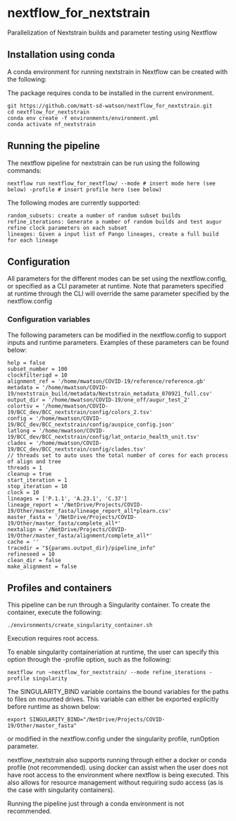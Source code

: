 # nextflow_for_nextstrain

Parallelization of Nextstrain builds and parameter testing using Nextflow

## Installation using conda

A conda environment for running nextstrain in Nextflow can be created with the following: 

The package requires conda to be installed in the current environment. 

```
git https://github.com/matt-sd-watson/nextflow_for_nextstrain.git
cd nextflow_for_nextstrain
conda env create -f environments/environment.yml
conda activate nf_nextstrain

```

## Running the pipeline

The nextflow pipeline for nextstrain can be run using the following commands: 


```
nextflow run nextflow_for_nextflow/ --mode # insert mode here (see below) -profile # insert profile here (see below)

```

The following modes are currently supported: 


```
random_subsets: create a number of random subset builds
refine_iterations: Generate a number of random builds and test augur refine clock parameters on each subset
lineages: Given a input list of Pango lineages, create a full build for each lineage

```


## Configuration

All parameters for the different modes can be set using the nextflow.config, or specified as a CLI parameter at runtime.
Note that parameters specified at runtime through the CLI will override the same parameter specified by the nextflow.config

### Configuration variables

The following parameters can be modified in the nextflow.config to support inputs and runtime parameters. Examples of these parameters can be found below: 

```
help = false
subset_number = 100
clockfilteriqd = 10
alignment_ref = '/home/mwatson/COVID-19/reference/reference.gb'
metadata = '/home/mwatson/COVID-19/nextstrain_build/metadata/Nextstrain_metadata_070921_full.csv'
output_dir = '/home/mwatson/COVID-19/one_off/augur_test_2'
colortsv = '/home/mwatson/COVID-19/BCC_dev/BCC_nextstrain/config/colors_2.tsv'
config = '/home/mwatson/COVID-19/BCC_dev/BCC_nextstrain/config/auspice_config.json'
latlong = '/home/mwatson/COVID-19/BCC_dev/BCC_nextstrain/config/lat_ontario_health_unit.tsv'
clades = '/home/mwatson/COVID-19/BCC_dev/BCC_nextstrain/config/clades.tsv'
// threads set to auto uses the total number of cores for each process of align and tree
threads = 1
cleanup = true
start_iteration = 1
stop_iteration = 10
clock = 10
lineages = ['P.1.1', 'A.23.1', 'C.37']
lineage_report = '/NetDrive/Projects/COVID-19/Other/master_fasta/lineage_report_all*plearn.csv'
master_fasta = '/NetDrive/Projects/COVID-19/Other/master_fasta/complete_all*'
nextalign = '/NetDrive/Projects/COVID-19/Other/master_fasta/alignment/complete_all*'
cache = ''
tracedir = "${params.output_dir}/pipeline_info"
refineseed = 10
clean_dir = false
make_alignment = false
```


## Profiles and containers

This pipeline can be run through a Singularity container. To create the container, execute the following: 

```
./environments/create_singularity_container.sh
```

Execution requires root access. 

To enable singularity containeriation at runtime, the user can specify this option through the -profile option, such as the following:


```
nextflow run ~nextflow_for_nextstrain/ --mode refine_iterations -profile singularity
```


The SINGULARITY_BIND variable contains the bound variables for the paths to files on mounted drives. This variable can either be exported explicitly before runtime as shown below:

```
export SINGULARITY_BIND="/NetDrive/Projects/COVID-19/Other/master_fasta"
```

or modified in the nextflow.config under the singularity profile, runOption parameter. 

nextflow_nextstrain also supports running through either a docker or conda profile (not recommended). using docker can assist when the user does not have root access to the environment where nextflow is being executed. This also allows for resource management without requiring sudo access (as is the case with singularity containers).

Running the pipeline just through a conda environment is not recommended.





